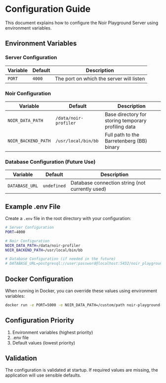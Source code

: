 # Configuration Guide

This document explains how to configure the Noir Playground Server using environment variables.

## Environment Variables

### Server Configuration

| Variable | Default | Description |
|----------|---------|-------------|
| `PORT` | `4000` | The port on which the server will listen |

### Noir Configuration

| Variable | Default | Description |
|----------|---------|-------------|
| `NOIR_DATA_PATH` | `/data/noir-profiler` | Base directory for storing temporary profiling data |
| `NOIR_BACKEND_PATH` | `/usr/local/bin/bb` | Full path to the Barretenberg (BB) binary |

### Database Configuration (Future Use)

| Variable | Default | Description |
|----------|---------|-------------|
| `DATABASE_URL` | `undefined` | Database connection string (not currently used) |

## Example .env File

Create a `.env` file in the root directory with your configuration:

```bash
# Server Configuration
PORT=4000

# Noir Configuration
NOIR_DATA_PATH=/data/noir-profiler
NOIR_BACKEND_PATH=/usr/local/bin/bb

# Database Configuration (if needed in the future)
# DATABASE_URL=postgresql://user:password@localhost:5432/noir_playground
```

## Docker Configuration

When running in Docker, you can override these values using environment variables:

```bash
docker run -e PORT=5000 -e NOIR_DATA_PATH=/custom/path noir-playground-server
```

## Configuration Priority

1. Environment variables (highest priority)
2. .env file
3. Default values (lowest priority)

## Validation

The configuration is validated at startup. If required values are missing, the application will use sensible defaults.

